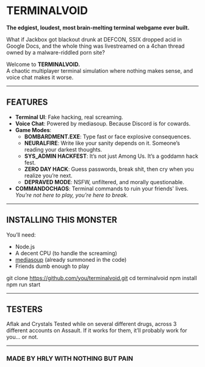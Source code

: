 # TERMINALVOID

**The edgiest, loudest, most brain-melting terminal webgame ever built.**

What if Jackbox got blackout drunk at DEFCON, SSIX dropped acid in Google Docs, and the whole thing was livestreamed on a 4chan thread owned by a malware-riddled porn site?

Welcome to **TERMINALVOID.**  
A chaotic multiplayer terminal simulation where nothing makes sense, and voice chat makes it worse.

---

## FEATURES

- **Terminal UI**: Fake hacking, real screaming.
- **Voice Chat**: Powered by mediasoup. Because Discord is for cowards.
- **Game Modes**:
  - **BOMBARDMENT.EXE**: Type fast or face explosive consequences.
  - **NEURALFIRE**: Write like your sanity depends on it. Someone’s reading your darkest thoughts.
  - **SYS_ADMIN HACKFEST**: It’s not just Among Us. It’s a goddamn hack fest.
  - **ZERO DAY HACK**: Guess passwords, break shit, then cry when you realize you’re next.
  - **DEPRAVED MODE**: NSFW, unfiltered, and morally questionable.
- **COMMANDOCHAOS**: Terminal commands to ruin your friends' lives. *You're not here to play, you're here to break.*

---

## INSTALLING THIS MONSTER

You’ll need:

- Node.js
- A decent CPU (to handle the screaming)
- [mediasoup](https://mediasoup.org/) (already summoned in the code)
- Friends dumb enough to play

git clone https://github.com/you/terminalvoid.git
cd terminalvoid
npm install
npm run start

---

## TESTERS

Aflak and Crystals
Tested while on several different drugs, across 3 different accounts on Assault.
If it works for them, it’ll probably work for you… or not.

---

### MADE BY HRLY WITH NOTHING BUT PAIN
